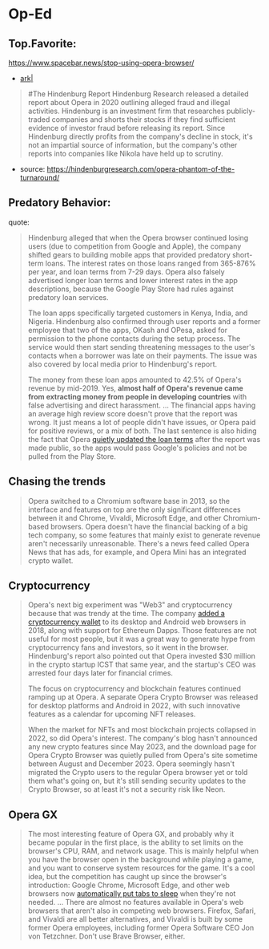 # Op-Ed
## Top.Favorite:
https://www.spacebar.news/stop-using-opera-browser/
- [ark|](https://web.archive.org/web/*/https://www.spacebar.news/stop-using-opera-browser/)

>#The Hindenburg Report
>Hindenburg Research released a detailed report about Opera in 2020 outlining alleged fraud and illegal activities. Hindenburg is an investment firm that researches publicly-traded companies and shorts their stocks if they find sufficient evidence of investor fraud before releasing its report. Since Hindenburg directly profits from the company's decline in stock, it's not an impartial source of information, but the company's other reports into companies like Nikola have held up to scrutiny.
- source: https://hindenburgresearch.com/opera-phantom-of-the-turnaround/

## Predatory Behavior:
quote:
>Hindenburg alleged that when the Opera browser continued losing users (due to competition from Google and Apple), the company shifted gears to building mobile apps that provided predatory short-term loans. The interest rates on those loans ranged from 365-876% per year, and loan terms from 7-29 days. Opera also falsely advertised longer loan terms and lower interest rates in the app descriptions, because the Google Play Store had rules against predatory loan services.
>
>The loan apps specifically targeted customers in Kenya, India, and Nigeria. Hindenburg also confirmed through user reports and a former employee that two of the apps, OKash and OPesa, asked for permission to the phone contacts during the setup process. The service would then start sending threatening messages to the user's contacts when a borrower was late on their payments. The issue was also covered by local media prior to Hindenburg's report.
>
>The money from these loan apps amounted to 42.5% of Opera's revenue by mid-2019. Yes, **almost half of Opera's revenue came from extracting money from people in developing countries** with false advertising and direct harassment.
...
>The financial apps having an average high review score doesn't prove that the report was wrong. It just means a lot of people didn't have issues, or Opera paid for positive reviews, or a mix of both. The last sentence is also hiding the fact that Opera [quietly updated the loan terms](https://techtrendske.co.ke/2020/01/20/opera-predatory-loan-apps-with-awful-interest-rates-still-existent-on-the-google-play-store/#:~:text=Update%20Jan%2020th%2C%203%3A20%20PM%3A%20Included%20OKash%20Compliance) after the report was made public, so the apps would pass Google's policies and not be pulled from the Play Store.

## Chasing the trends
>Opera switched to a Chromium software base in 2013, so the interface and features on top are the only significant differences between it and Chrome, Vivaldi, Microsoft Edge, and other Chromium-based browsers. Opera doesn't have the financial backing of a big tech company, so some features that mainly exist to generate revenue aren't necessarily unreasonable. There's a news feed called Opera News that has ads, for example, and Opera Mini has an integrated crypto wallet.

## Cryptocurrency
>Opera's next big experiment was "Web3" and cryptocurrency because that was trendy at the time. The company [added a cryptocurrency wallet](https://blogs.opera.com/desktop/2018/09/opera-delivers-the-first-desktop-browser-with-built-in-crypto-wallet-access-labs-version/) to its desktop and Android web browsers in 2018, along with support for Ethereum Dapps. Those features are not useful for most people, but it was a great way to generate hype from cryptocurrency fans and investors, so it went in the browser. Hindenburg's report also pointed out that Opera invested $30 million in the crypto startup ICST that same year, and the startup's CEO was arrested four days later for financial crimes.
>
>The focus on cryptocurrency and blockchain features continued ramping up at Opera. A separate Opera Crypto Browser was released for desktop platforms and Android in 2022, with such innovative features as a calendar for upcoming NFT releases.
>
>When the market for NFTs and most blockchain projects collapsed in 2022, so did Opera's interest. The company's blog hasn't announced any new crypto features since May 2023, and the download page for Opera Crypto Browser was quietly pulled from Opera's site sometime between August and December 2023. Opera seemingly hasn't migrated the Crypto users to the regular Opera browser yet or told them what's going on, but it's still sending security updates to the Crypto Browser, so at least it's not a security risk like Neon.

## Opera GX
>The most interesting feature of Opera GX, and probably why it became popular in the first place, is the ability to set limits on the browser's CPU, RAM, and network usage. This is mainly helpful when you have the browser open in the background while playing a game, and you want to conserve system resources for the game. It's a cool idea, but the competition has caught up since the browser's introduction: Google Chrome, Microsoft Edge, and other web browsers now [automatically put tabs to sleep](https://blog.google/products/chrome/new-chrome-features-to-save-battery-and-make-browsing-smoother/) when they're not needed.
...
>There are almost no features available in Opera's web browsers that aren't also in competing web browsers. Firefox, Safari, and Vivaldi are all better alternatives, and Vivaldi is built by some former Opera employees, including former Opera Software CEO Jon von Tetzchner. Don't use Brave Browser, either.
